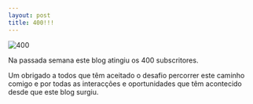 ```yaml
---
layout: post
title: 400!!!
---
```

![400](http://devagar.org/imagens/2014-04-06.jpg)

Na passada semana este blog atingiu os 400 subscritores. 

Um obrigado a todos que têm aceitado o desafio percorrer este caminho comigo e por todas as interacções e oportunidades que têm acontecido desde que este blog surgiu.  

